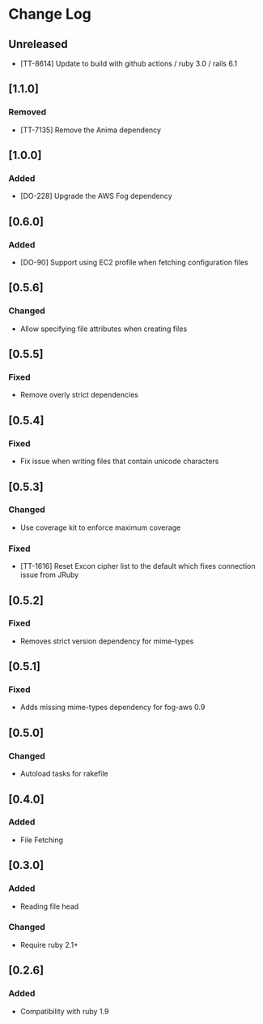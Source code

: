 # Change Log

## Unreleased

- [TT-8614] Update to build with github actions / ruby 3.0 / rails 6.1

## [1.1.0]
### Removed
- [TT-7135] Remove the Anima dependency

## [1.0.0]
### Added
- [DO-228] Upgrade the AWS Fog dependency

## [0.6.0]
### Added
- [DO-90] Support using EC2 profile when fetching configuration files

## [0.5.6]
### Changed
- Allow specifying file attributes when creating files

## [0.5.5]
### Fixed
- Remove overly strict dependencies

## [0.5.4]
### Fixed
- Fix issue when writing files that contain unicode characters

## [0.5.3]
### Changed
- Use coverage kit to enforce maximum coverage

### Fixed
- [TT-1616] Reset Excon cipher list to the default which fixes connection issue from JRuby

## [0.5.2]
### Fixed
- Removes strict version dependency for mime-types

## [0.5.1]
### Fixed
- Adds missing mime-types dependency for fog-aws 0.9

## [0.5.0]
### Changed
- Autoload tasks for rakefile

## [0.4.0]
### Added
- File Fetching

## [0.3.0]
### Added
- Reading file head

### Changed
- Require ruby 2.1+

## [0.2.6]
### Added
- Compatibility with ruby 1.9
